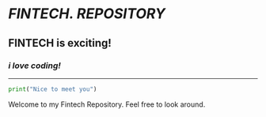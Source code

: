 # *FINTECH. REPOSITORY*
## **FINTECH is exciting!**
### *i love coding!*

---
```python
print("Nice to meet you")
```


Welcome to my Fintech Repository. Feel free to look around.
